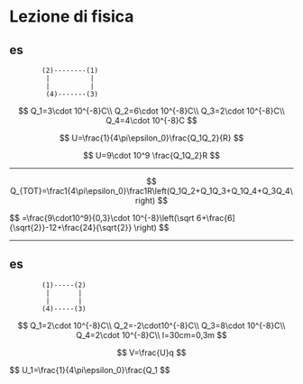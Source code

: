 # Lezione di fisica

## es

			(2)--------(1)
			 |          |
			 |          |
			 (4)-------(3)
$$
Q_1=3\cdot 10^{-8}C\\
Q_2=6\cdot 10^{-8}C\\
Q_3=2\cdot 10^{-8}C\\
Q_4=4\cdot 10^{-8}C
$$

$$
U=\frac{1}{4\pi\epsilon_0}\frac{Q_1Q_2}{R}
$$

$$
U=9\cdot 10^9 \frac{Q_1Q_2}R
$$


---

$$
Q_{TOT}=\frac1{4\pi\epsilon_0}\frac1R\left(Q_1Q_2+Q_1Q_3+Q_1Q_4+Q_3Q_4\right)
$$

$$
=\frac{9\cdot10^9}{0,3}\cdot 10^{-8}\left(\sqrt 6+\frac{6]{\sqrt{2}}-12+\frac{24}{\sqrt{2}} \right)
$$


---
## es
			(1)-----(2)
			 |       |
			 |       |
			(4)-----(3)

$$
Q_1=2\cdot 10^{-8}C\\
Q_2=-2\cdot10^{-8}C\\
Q_3=8\cdot 10^{-8}C\\
Q_4=2\cdot 10^{-8}C\\
l=30cm=0,3m
$$


$$
V=\frac{U}q
$$

$$
U_1=\frac{1}{4\pi\epsilon_0}\frac{Q_1
$$


<!--stackedit_data:
eyJoaXN0b3J5IjpbLTkyOTQ1Nzc5NF19
-->